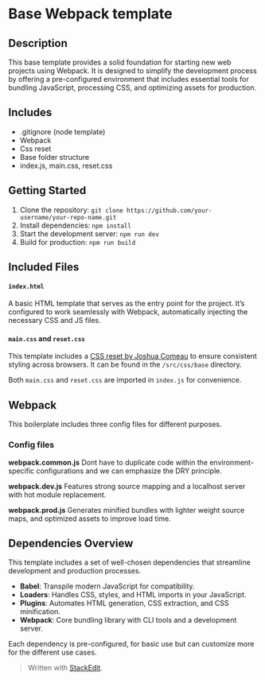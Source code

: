 # Base Webpack template

## Description

This base template provides a solid foundation for starting new web projects using Webpack. It is designed to simplify the development process by offering a pre-configured environment that includes essential tools for bundling JavaScript, processing CSS, and optimizing assets for production.

## Includes

- .gitignore (node template)
- Webpack
- Css reset
- Base folder structure
- index.js, main.css, reset.css

## Getting Started

1. Clone the repository: `git clone https://github.com/your-username/your-repo-name.git`
2. Install dependencies: `npm install`
3. Start the development server: `npm run dev`
4. Build for production: `npm run build`

## Included Files

#### `index.html`

A basic HTML template that serves as the entry point for the project. It’s configured to work seamlessly with Webpack, automatically injecting the necessary CSS and JS files.

#### `main.css` and `reset.css`

This template includes a [CSS reset by Joshua Comeau](https://www.joshwcomeau.com/css/custom-css-reset/) to ensure consistent styling across browsers. It can be found in the `/src/css/base` directory.

Both `main.css` and `reset.css` are imported in `index.js` for convenience.

## Webpack

This boilerplate includes three config files for different purposes.

### Config files

**webpack.common.js** Dont have to duplicate code within the environment-specific configurations and we can emphasize the DRY principle.

**webpack.dev.js** Features strong source mapping and a localhost server with hot module replacement.

**webpack.prod.js** Generates minified bundles with lighter weight source maps, and optimized assets to improve load time.

## Dependencies Overview

This template includes a set of well-chosen dependencies that streamline development and production processes.

- **Babel**: Transpile modern JavaScript for compatibility.
- **Loaders**: Handles CSS, styles, and HTML imports in your JavaScript.
- **Plugins**: Automates HTML generation, CSS extraction, and CSS minification.
- **Webpack**: Core bundling library with CLI tools and a development server.

Each dependency is pre-configured, for basic use but can customize more for the different use cases.

> Written with [StackEdit](https://stackedit.io/).
